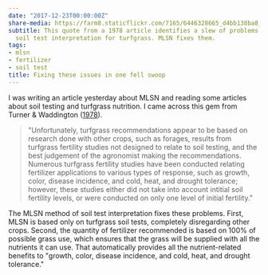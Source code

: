 ```yaml
---
date: "2017-12-23T00:00:00Z"
share-media: https://farm8.staticflickr.com/7165/6446328665_d4bb138ba8_b_d.jpg
subtitle: This quote from a 1978 article identifies a slew of problems with conventional
  soil test interpretation for turfgrass. MLSN fixes them.
tags:
- mlsn
- fertilizer
- soil test
title: Fixing these issues in one fell swoop
---
```


I was writing an article yesterday about MLSN and reading some articles about soil testing and turfgrass nutrition. I came across this gem from Turner & Waddington ([1978](https://doi.org/10.1080/00103627809366789)).

> "Unfortunately, turfgrass recommendations appear to be based on research done with other crops, such as forages, results from turfgrass fertility studies not designed to relate to soil testing, and the best judgement of the agronomist making the recommendations. Numerous turfgrass fertility studies have been conducted relating fertilizer applications to various types of response, such as growth, color, disease incidence, and cold, heat, and drought tolerance; however, these studies either did not take into account intitial soil fertility levels, or were conducted on only one level of initial fertility."

The MLSN method of soil test interpretation fixes these problems. First, MLSN is based only on turfgrass soil tests, completely disregarding other crops. Second, the quantity of fertilizer recommended is based on 100% of possible grass use, which ensures that the grass will be supplied with all the nutrients it can use. That automatically provides all the nutrient-related benefits to "growth, color, disease incidence, and cold, heat, and drought tolerance." 
